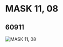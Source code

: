 # MASK 11, 08
## 60911
![MASK 11, 08](https://lc-www-live-s.legocdn.com/media/bricks/5/2/4518487.jpg)
